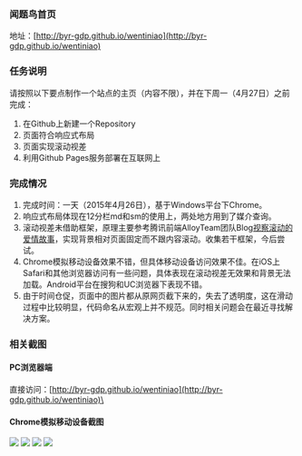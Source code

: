 ### 闻题鸟首页

地址：[http://byr-gdp.github.io/wentiniao](http://byr-gdp.github.io/wentiniao)

### 任务说明
请按照以下要点制作一个站点的主页（内容不限），并在下周一（4月27日）之前完成：  
1. 在Github上新建一个Repository  
2. 页面符合响应式布局  
3. 页面实现滚动视差  
4. 利用Github Pages服务部署在互联网上  

### 完成情况
1. 完成时间：一天（2015年4月26日），基于Windows平台下Chrome。
1. 响应式布局体现在12分栏md和sm的使用上，两处地方用到了媒介查询。
2. 滚动视差未借助框架，原理主要参考腾讯前端AlloyTeam团队Blog[视察滚动的爱情故事](http://www.alloyteam.com/2014/01/parallax-scrolling-love-story/)，实现背景相对页面固定而不跟内容滚动。收集若干框架，今后尝试。
3. Chrome模拟移动设备效果不错，但具体移动设备访问效果不佳。在iOS上Safari和其他浏览器访问有一些问题，具体表现在滚动视差无效果和背景无法加载。Android平台在搜狗和UC浏览器下表现不错。
4. 由于时间仓促，页面中的图片都从原网页截下来的，失去了透明度，这在滑动过程中比较明显，代码命名从宏观上并不规范。同时相关问题会在最近寻找解决方案。

### 相关截图

#### PC浏览器端

直接访问：[http://byr-gdp.github.io/wentiniao](http://byr-gdp.github.io/wentiniao)\

#### Chrome模拟移动设备截图

![](http://i.imgur.com/VFhan6B.png)
![](http://i.imgur.com/bpXoXkB.png)
![](http://i.imgur.com/ZbQtcXm.png)
![](http://i.imgur.com/DY2GJtG.png)